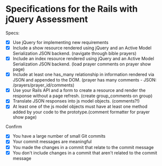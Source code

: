 # Specifications for the Rails with jQuery Assessment

Specs:
- [X] Use jQuery for implementing new requirements
- [X] Include a show resource rendered using jQuery and an Active Model Serialization JSON backend. (navigate through bible prayers)
- [X] Include an index resource rendered using jQuery and an Active Model Serialization JSON backend. (load prayer comments on prayer show page)
- [X] Include at least one has_many relationship in information rendered via JSON and appended to the DOM. (prayer has many comments - JSON: /prayers/prayer_id/comments)
- [X] Use your Rails API and a form to create a resource and render the response without a page refresh. (create group_comments on group)
- [X] Translate JSON responses into js model objects. (comments?!)
- [X] At least one of the js model objects must have at least one method added by your code to the prototype.(comment formatter for prayer show page)

Confirm
- [X] You have a large number of small Git commits
- [X] Your commit messages are meaningful
- [X] You made the changes in a commit that relate to the commit message
- [X] You don't include changes in a commit that aren't related to the commit message